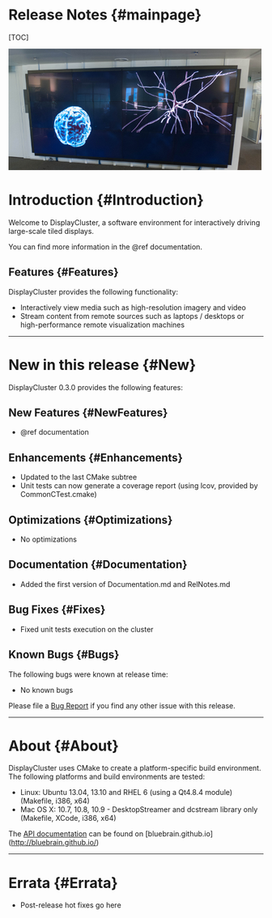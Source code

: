 Release Notes {#mainpage}
============

[TOC]

![](wall.png)

# Introduction {#Introduction}

Welcome to DisplayCluster, a software environment for interactively driving
large-scale tiled displays.

You can find more information in the @ref documentation.


## Features {#Features}

DisplayCluster provides the following functionality:
* Interactively view media such as high-resolution imagery and video
* Stream content from remote sources such as laptops / desktops or
high-performance remote visualization machines

- - -

# New in this release {#New}

DisplayCluster 0.3.0 provides the following features:

## New Features {#NewFeatures}

* @ref documentation

## Enhancements {#Enhancements}

* Updated to the last CMake subtree
* Unit tests can now generate a coverage report
(using lcov, provided by CommonCTest.cmake)

## Optimizations {#Optimizations}

* No optimizations

## Documentation {#Documentation}

* Added the first version of Documentation.md and RelNotes.md

## Bug Fixes {#Fixes}

* Fixed unit tests execution on the cluster

## Known Bugs {#Bugs}

The following bugs were known at release time:

* No known bugs

Please file a [Bug Report](https://bbpteam.epfl.ch/project/issues/browse/DISCL)
if you find any other issue with this release.
- - -

# About {#About}

DisplayCluster uses CMake to create a platform-specific build environment.
The following platforms and build environments are tested:

* Linux: Ubuntu 13.04, 13.10 and RHEL 6 (using a Qt4.8.4 module)
(Makefile, i386, x64)
* Mac OS X: 10.7, 10.8, 10.9 - DesktopStreamer and dcstream library only
(Makefile, XCode, i386, x64)

The [API documentation](http://bluebrain.github.io/DisplayCluster-0.2/index.html)
can be found on [bluebrain.github.io] (http://bluebrain.github.io/)

- - -

# Errata {#Errata}

* Post-release hot fixes go here

